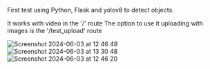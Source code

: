 First test using Python, Flask and yolov8 to detect objects.

It works with video in the '/' route
The option to use it uploading with images is the '/test_upload' route

![Screenshot 2024-06-03 at 12 46 48](https://github.com/Warszawa1/object_detection/assets/48474962/48b60b04-fa3d-4f43-859b-409df4d6a66e)
![Screenshot 2024-06-03 at 13 30 48](https://github.com/Warszawa1/object_detection/assets/48474962/7ea6d91c-6a90-4601-9acf-95f9d08225ce)
![Screenshot 2024-06-03 at 12 46 20](https://github.com/Warszawa1/object_detection/assets/48474962/ebea5f03-e074-4b87-8172-7a467b971e6d)




